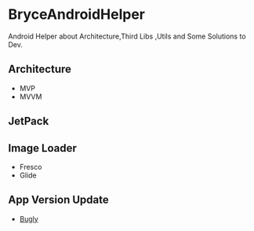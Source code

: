 # BryceAndroidHelper
Android Helper about Architecture,Third Libs ,Utils and Some Solutions to Dev.
## Architecture
- MVP
- MVVM
## JetPack

## Image Loader 
- Fresco
- Glide
## App Version Update
- [Bugly](https://bugly.qq.com/docs/introduction/app-upgrade-introduction)
